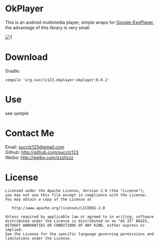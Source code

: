 # OkPlayer
This is an android multimedia player, simple wraps for [Google-ExoPlayer](https://github.com/google/ExoPlayer), the advantage of this library is very small.

![1](https://github.com/succlz123/okplayer/blob/master/screenshot/screenshot.png)

# Download
Gradle:

```
compile 'org.succlz123.okplayer:okplayer:0.0.2'
```

# Use

see sample

# Contact Me

Email: succlz123@gmail.com  
Github: http://github.com/succlz123  
Weibo: http://weibo.com/zzzllzzz  

# License

```
Licensed under the Apache License, Version 2.0 (the "License");
you may not use this file except in compliance with the License.
You may obtain a copy of the License at

   http://www.apache.org/licenses/LICENSE-2.0

Unless required by applicable law or agreed to in writing, software
distributed under the License is distributed on an "AS IS" BASIS,
WITHOUT WARRANTIES OR CONDITIONS OF ANY KIND, either express or implied.
See the License for the specific language governing permissions and
limitations under the License.
```
